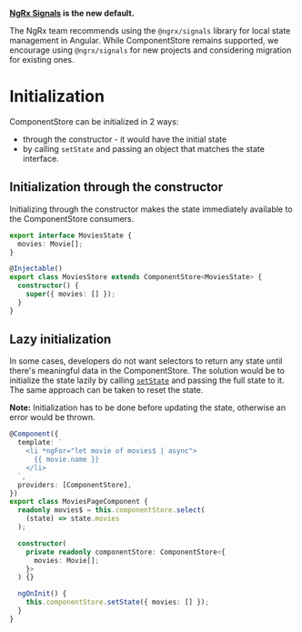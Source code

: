 <ngrx-docs-alert type="help">

**<a href="/guide/signals"><b>NgRx Signals</b></a> is the new default.**

The NgRx team recommends using the `@ngrx/signals` library for local state management in Angular.
While ComponentStore remains supported, we encourage using `@ngrx/signals` for new projects and considering migration for existing ones.

</ngrx-docs-alert>

# Initialization

ComponentStore can be initialized in 2 ways:

- through the constructor - it would have the initial state
- by calling `setState` and passing an object that matches the state interface.

## Initialization through the constructor

Initializing through the constructor makes the state immediately available to the ComponentStore consumers.

<ngrx-code-example header="movies.store.ts">

```ts
export interface MoviesState {
  movies: Movie[];
}

@Injectable()
export class MoviesStore extends ComponentStore<MoviesState> {
  constructor() {
    super({ movies: [] });
  }
}
```

</ngrx-code-example>

## Lazy initialization

In some cases, developers do not want selectors to return any state until there's meaningful data in the ComponentStore. The solution
would be to initialize the state lazily by calling [`setState`](guide/component-store/write#setstate-method) and passing the full state to it. The same approach can be taken to reset the state.

<ngrx-docs-alert type="inform">

**Note:** Initialization has to be done before updating the state, otherwise an error would be thrown.

</ngrx-docs-alert>

<ngrx-code-example header="movies-page.component.ts">

```ts
@Component({
  template: `
    <li *ngFor="let movie of movies$ | async">
      {{ movie.name }}
    </li>
  `,
  providers: [ComponentStore],
})
export class MoviesPageComponent {
  readonly movies$ = this.componentStore.select(
    (state) => state.movies
  );

  constructor(
    private readonly componentStore: ComponentStore<{
      movies: Movie[];
    }>
  ) {}

  ngOnInit() {
    this.componentStore.setState({ movies: [] });
  }
}
```

</ngrx-code-example>
